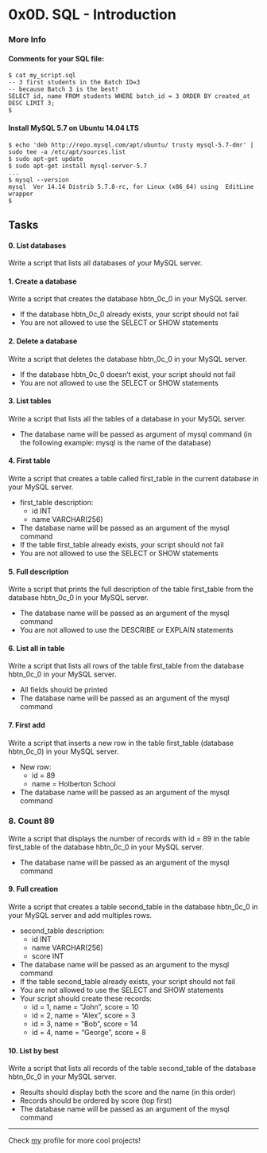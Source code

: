 # 0x0D. SQL - Introduction
### More Info
#### Comments for your SQL file:
```
$ cat my_script.sql
-- 3 first students in the Batch ID=3
-- because Batch 3 is the best!
SELECT id, name FROM students WHERE batch_id = 3 ORDER BY created_at DESC LIMIT 3;
$
```

#### Install MySQL 5.7 on Ubuntu 14.04 LTS
```
$ echo 'deb http://repo.mysql.com/apt/ubuntu/ trusty mysql-5.7-dmr' | sudo tee -a /etc/apt/sources.list
$ sudo apt-get update
$ sudo apt-get install mysql-server-5.7
...
$ mysql --version
mysql  Ver 14.14 Distrib 5.7.8-rc, for Linux (x86_64) using  EditLine wrapper
$
```

## Tasks
#### 0. List databases
Write a script that lists all databases of your MySQL server.

#### 1. Create a database
Write a script that creates the database hbtn_0c_0 in your MySQL server.
* If the database hbtn_0c_0 already exists, your script should not fail
* You are not allowed to use the SELECT or SHOW statements

#### 2. Delete a database
Write a script that deletes the database hbtn_0c_0 in your MySQL server.
* If the database hbtn_0c_0 doesn’t exist, your script should not fail
* You are not allowed to use the SELECT or SHOW statements

#### 3. List tables
Write a script that lists all the tables of a database in your MySQL server.
* The database name will be passed as argument of mysql command (in the following example: mysql is the name of the database)

#### 4. First table
Write a script that creates a table called first_table in the current database in your MySQL server.
* first_table description:
    - id INT
    - name VARCHAR(256)
* The database name will be passed as an argument of the mysql command
* If the table first_table already exists, your script should not fail
* You are not allowed to use the SELECT or SHOW statements

#### 5. Full description
Write a script that prints the full description of the table first_table from the database hbtn_0c_0 in your MySQL server.
* The database name will be passed as an argument of the mysql command
* You are not allowed to use the DESCRIBE or EXPLAIN statements

#### 6. List all in table
Write a script that lists all rows of the table first_table from the database hbtn_0c_0 in your MySQL server.
* All fields should be printed
* The database name will be passed as an argument of the mysql command

#### 7. First add
Write a script that inserts a new row in the table first_table (database hbtn_0c_0) in your MySQL server.
* New row:
    - id = 89
    - name = Holberton School
* The database name will be passed as an argument of the mysql command

### 8. Count 89
Write a script that displays the number of records with id = 89 in the table first_table of the database hbtn_0c_0 in your MySQL server.
* The database name will be passed as an argument of the mysql command

#### 9. Full creation
Write a script that creates a table second_table in the database hbtn_0c_0 in your MySQL server and add multiples rows.
* second_table description:
    - id INT
    - name VARCHAR(256)
    - score INT
* The database name will be passed as an argument to the mysql command
* If the table second_table already exists, your script should not fail
* You are not allowed to use the SELECT and SHOW statements
* Your script should create these records:
    - id = 1, name = “John”, score = 10
    - id = 2, name = “Alex”, score = 3
    - id = 3, name = “Bob”, score = 14
    - id = 4, name = “George”, score = 8

#### 10. List by best
Write a script that lists all records of the table second_table of the database hbtn_0c_0 in your MySQL server.
* Results should display both the score and the name (in this order)
* Records should be ordered by score (top first)
* The database name will be passed as an argument of the mysql command

------------------------------
Check [my](https://github.com/sfrechou) profile for more cool projects!
